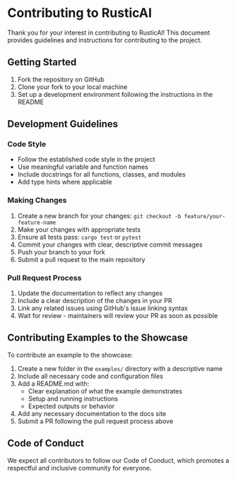 # Contributing to RusticAI

Thank you for your interest in contributing to RusticAI! This document provides guidelines and instructions for contributing to the project.

## Getting Started

1. Fork the repository on GitHub
2. Clone your fork to your local machine
3. Set up a development environment following the instructions in the README

## Development Guidelines

### Code Style

- Follow the established code style in the project
- Use meaningful variable and function names
- Include docstrings for all functions, classes, and modules
- Add type hints where applicable

### Making Changes

1. Create a new branch for your changes: `git checkout -b feature/your-feature-name`
2. Make your changes with appropriate tests
3. Ensure all tests pass: `cargo test` or `pytest`
4. Commit your changes with clear, descriptive commit messages
5. Push your branch to your fork
6. Submit a pull request to the main repository

### Pull Request Process

1. Update the documentation to reflect any changes
2. Include a clear description of the changes in your PR
3. Link any related issues using GitHub's issue linking syntax
4. Wait for review - maintainers will review your PR as soon as possible

## Contributing Examples to the Showcase

To contribute an example to the showcase:

1. Create a new folder in the `examples/` directory with a descriptive name
2. Include all necessary code and configuration files
3. Add a README.md with:
   - Clear explanation of what the example demonstrates
   - Setup and running instructions
   - Expected outputs or behavior
4. Add any necessary documentation to the docs site
5. Submit a PR following the pull request process above

## Code of Conduct

We expect all contributors to follow our Code of Conduct, which promotes a respectful and inclusive community for everyone. 